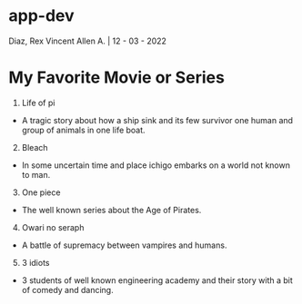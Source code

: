 # app-dev
Diaz, Rex Vincent Allen A. | 12 - 03 - 2022

# My Favorite Movie or Series
1. Life of pi
- A tragic story about how a ship sink and its few survivor one human and group of animals in one life boat.

2. Bleach
- In some uncertain time and place ichigo embarks on a world not known to man.

3. One piece
- The well known series about the Age of Pirates.

4. Owari no seraph
- A battle of supremacy between vampires and humans.

5. 3 idiots
- 3 students of well known engineering academy and their story with a bit of comedy and dancing.


